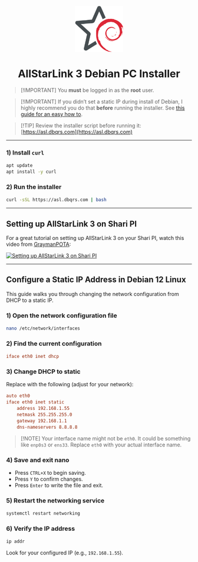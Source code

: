 <p align="center">
  <img
    src="logo200.png"
    alt="Unofficial ASL3/Debian Logo"
    title="ASL3 / Debian"
    width="131"
    height="125"
  />
</p>

<h1 align="center">AllStarLink 3 Debian PC Installer</h1>

> \[!IMPORTANT]
> You **must** be logged in as the **root** user.

> \[!IMPORTANT]
> If you didn’t set a static IP during install of Debian, I highly recommend you do that **before** running the installer.
> See [this guide for an easy how to](#configure-a-static-ip-address-in-debian-12-linux).

> \[!TIP]
> Review the installer script before running it: [https://asl.dbqrs.com](https://asl.dbqrs.com)

---

### 1) Install `curl`

```bash
apt update
apt install -y curl
```

### 2) Run the installer

```bash
curl -sSL https://asl.dbqrs.com | bash
```

---

## Setting up AllStarLink 3 on Shari PI

For a great tutorial on setting up AllStarLink 3 on your Shari PI, watch this video from [GraymanPOTA](https://graymanpota.com/):

[![Setting up AllStarLink 3 on Shari PI](https://img.youtube.com/vi/NPgTRa5bpnY/0.jpg)](https://www.youtube.com/watch?v=NPgTRa5bpnY)

---

## Configure a Static IP Address in Debian 12 Linux

This guide walks you through changing the network configuration from DHCP to a static IP.

### 1) Open the network configuration file

```bash
nano /etc/network/interfaces
```

### 2) Find the current configuration

```ini
iface eth0 inet dhcp
```

### 3) Change DHCP to static

Replace with the following (adjust for your network):

```ini
auto eth0
iface eth0 inet static
    address 192.168.1.55
    netmask 255.255.255.0
    gateway 192.168.1.1
    dns-nameservers 8.8.8.8
```

> \[!NOTE]
> Your interface name might not be `eth0`. It could be something like `enp0s3` or `ens33`.
> Replace `eth0` with your actual interface name.

### 4) Save and exit nano

* Press `CTRL+X` to begin saving.
* Press `Y` to confirm changes.
* Press `Enter` to write the file and exit.

### 5) Restart the networking service

```bash
systemctl restart networking
```

### 6) Verify the IP address

```bash
ip addr
```

Look for your configured IP (e.g., `192.168.1.55`).

